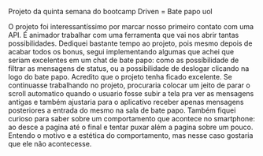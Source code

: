 Projeto da quinta semana do bootcamp Driven = Bate papo uol

O projeto foi interessantíssimo por marcar nosso primeiro contato com uma API. É animador trabalhar com uma ferramenta que vai nos abrir tantas possibilidades. Dediquei bastante tempo ao projeto, pois mesmo depois de acabar todos os bonus, segui implementando algumas que achei que seriam excelentes em um chat de bate papo: como as possíbilidade de filtrar as mensagens de status, ou a possibilidade de deslogar clicando na logo do bate papo. Acredito que o projeto tenha ficado excelente. Se continuasse trabalhando no projeto, procuraria colocar um jeito de parar o scroll automatico quando o usuario fosse subir a tela pra ver as mensagens antigas e também ajustaria para o aplicativo receber apenas mensagens posteriores a entrada do mesmo na sala de bate papo. Também fiquei curioso para saber sobre um comportamento que acontece no smartphone: ao desce a pagina até o final e tentar puxar além a pagina sobre um pouco. Entendo o motivo e a estética do comportamento, mas nesse caso gostaria que ele não acontecesse.